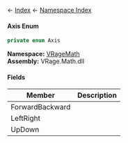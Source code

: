 ← [Index](Api-Index) ← [Namespace Index](Namespace-Index)

#### Axis Enum

```csharp
private enum Axis
```

**Namespace:** [VRageMath](VRageMath)  
**Assembly:** VRage.Math.dll

#### Fields

|Member|Description|
|---|---|
|ForwardBackward||
|LeftRight||
|UpDown||

